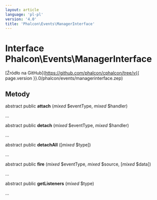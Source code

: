 ```yaml
---
layout: article
language: 'pl-pl'
version: '4.0'
title: 'Phalcon\Events\ManagerInterface'
---
```

# Interface **Phalcon\Events\ManagerInterface**

[Źródło na GitHub](https://github.com/phalcon/cphalcon/tree/v{{ page.version }}.0/phalcon/events/managerinterface.zep)

## Metody

abstract public **attach** (*mixed* $eventType, *mixed* $handler)

...

abstract public **detach** (*mixed* $eventType, *mixed* $handler)

...

abstract public **detachAll** ([*mixed* $type])

...

abstract public **fire** (*mixed* $eventType, *mixed* $source, [*mixed* $data])

...

abstract public **getListeners** (*mixed* $type)

...